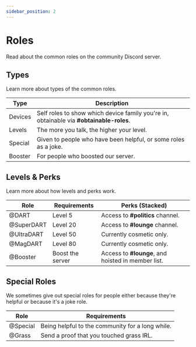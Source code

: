 ```yaml
---
sidebar_position: 2
---
```


# Roles

Read about the common roles on the community Discord server.

## Types

Learn more about types of the common roles.

| Type    | Description                                                                             |
|---------|-----------------------------------------------------------------------------------------|
| Devices | Self roles to show which device family you're in, obtainable via **#obtainable-roles**. |
| Levels  | The more you talk, the higher your level.                                               |
| Special | Given to people who have been helpful, or some roles as a joke.                         |
| Booster | For people who boosted our server.                                                      |


## Levels & Perks

Learn more about how levels and perks work.

| Role       | Requirements     | Perks (Stacked)                                            |
|------------|------------------|------------------------------------------------------------|
| @DART      | Level 5          | Access to **#politics** channel.                           |
| @SuperDART | Level 20         | Access to **#lounge** channel.                             |
| @UltraDART | Level 50         | Currently cosmetic only.                                   |
| @MagDART   | Level 80         | Currently cosmetic only.                                   |
| @Booster   | Boost the server | Access to **#lounge**, and hoisted in member list.         |

## Special Roles

We sometimes give out special roles for people either because they're helpful or because it's a joke role.

| Role       | Requirements                                     |
|------------|--------------------------------------------------|
| @Special   | Being helpful to the community for a long while. |
| @Grass     | Send a proof that you touched grass IRL.         |